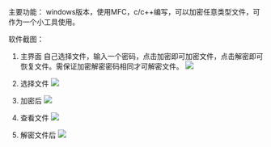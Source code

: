 主要功能：
windows版本，使用MFC，c/c++编写，可以加密任意类型文件，可作为一个小工具使用。

软件截图：
1. 主界面
自己选择文件，输入一个密码，点击加密即可加密文件，点击解密即可恢复文件。需保证加密解密密码相同才可解密文件。
![](https://raw.githubusercontent.com/hongnet/c-c-/master/img/fileEncryptStart.PNG)

2. 选择文件
![](https://raw.githubusercontent.com/hongnet/c-c-/master/img/selectFile.PNG)

3. 加密后
![](https://raw.githubusercontent.com/hongnet/c-c-/master/img/fileDecrypt.PNG)

4. 查看文件
![](https://raw.githubusercontent.com/hongnet/c-c-/master/img/fileNoOpen.PNG)

5. 解密文件后
![](https://raw.githubusercontent.com/hongnet/c-c-/master/img/recovery.PNG)

